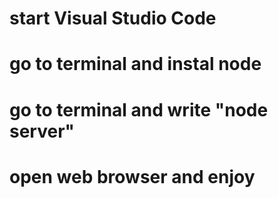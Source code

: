 # start Visual Studio Code
# go to terminal and instal node
# go to terminal and write "node server"
# open web browser and enjoy
